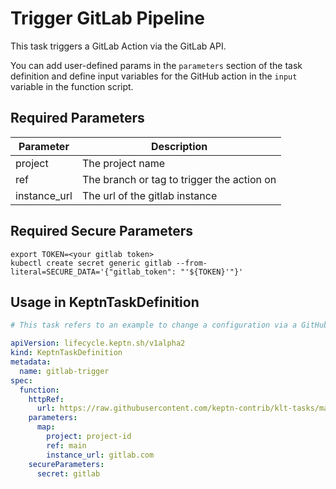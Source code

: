 # Trigger GitLab Pipeline

This task triggers a GitLab Action via the GitLab API.

You can add user-defined params in the `parameters` section of the task definition and define input variables for the GitHub action in the `input` variable in the function script.

## Required Parameters
| Parameter    | Description                                |
|--------------|--------------------------------------------|
| project      | The project name                           |
| ref          | The branch or tag to trigger the action on |
| instance_url | The url of the gitlab instance             |

## Required Secure Parameters
```shell
export TOKEN=<your gitlab token>
kubectl create secret generic gitlab --from-literal=SECURE_DATA='{"gitlab_token": "'${TOKEN}'"}'
```

## Usage in KeptnTaskDefinition
````yaml
# This task refers to an example to change a configuration via a GitHub Action

apiVersion: lifecycle.keptn.sh/v1alpha2
kind: KeptnTaskDefinition
metadata:
  name: gitlab-trigger
spec:
  function:
    httpRef:
      url: https://raw.githubusercontent.com/keptn-contrib/klt-tasks/main/trigger-gitlab-pipeline/function.ts
    parameters:
      map:
        project: project-id
        ref: main
        instance_url: gitlab.com
    secureParameters:
      secret: gitlab
````